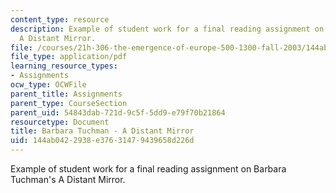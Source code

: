 ```yaml
---
content_type: resource
description: Example of student work for a final reading assignment on Barbara Tuchman's
  A Distant Mirror.
file: /courses/21h-306-the-emergence-of-europe-500-1300-fall-2003/144ab0422938e37631479439658d226d_medievaltuchman.pdf
file_type: application/pdf
learning_resource_types:
- Assignments
ocw_type: OCWFile
parent_title: Assignments
parent_type: CourseSection
parent_uid: 54843dab-721d-9c5f-5dd9-e79f70b21864
resourcetype: Document
title: Barbara Tuchman - A Distant Mirror
uid: 144ab042-2938-e376-3147-9439658d226d
---
```

Example of student work for a final reading assignment on Barbara Tuchman's A Distant Mirror.

